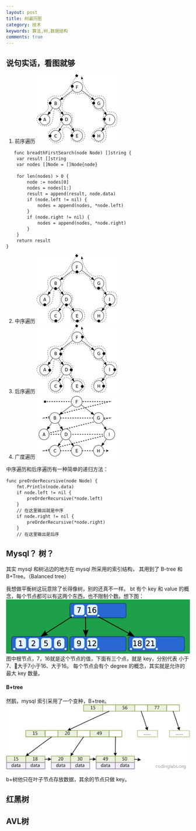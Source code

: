 ```yaml
---
layout: post
title: 树遍历图
category: 技术
keywords: 算法,树,数据结构
comments: true
---
```


## 说句实话，看图就够

1. 前序遍历
    ![1](/assets/img/trees/1.png)
```
   func breadthFirstSearch(node Node) []string {
	var result []string
	var nodes []Node = []Node{node}

	for len(nodes) > 0 {
		node := nodes[0]
		nodes = nodes[1:]
		result = append(result, node.data)
		if (node.left != nil) {
			nodes = append(nodes, *node.left)
		}
		if (node.right != nil) {
			nodes = append(nodes, *node.right)
		}
	}
	return result
}
``` 

2. 中序遍历
    ![2](/assets/img/trees/2.png)
3. 后序遍历
    ![3](/assets/img/trees/3.png)
4. 广度遍历
    ![4](/assets/img/trees/4.png)

中序遍历和后序遍历有一种简单的递归方法：
```
func preOrderRecursive(node Node) {
	fmt.Println(node.data)
	if node.left != nil {
		preOrderRecursive(*node.left)
	}
    // 在这里输出就是中序
	if node.right != nil {
		preOrderRecursive(*node.right)
	}
    // 在这里输出是后序
```


## Mysql？ 树？
其实 mysql 和树沾边的地方在 mysql 所采用的索引结构，
其用到了 B-tree 和 B+Tree。（Balanced tree）

我想做平衡树这玩意除了长得像树，别的还真不一样。
bt 有个 key 和 value 的概念，每个节点都可以有这两个东西，也不限制个数。想下图：
![bt1](/assets/img/trees/bt1.png)
图中根节点，7，16就是这个节点的值，下面有三个点，就是 key，分别代表 小于7、大于7小于16、大于16。
每个节点会有个 degree 的概念，其实就是允许的最大 key
数量。

#### B+tree
然鹅，mysql 索引采用了一个变种，B+tree。
![b+](/assets/img/trees/b+.png)

b+树他只在叶子节点存放数据，其余的节点只做 key。

## 红黑树 


## AVL树
